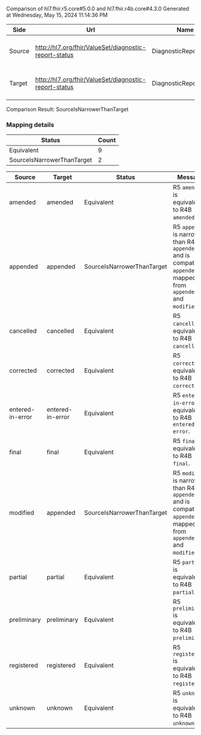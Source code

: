 Comparison of hl7.fhir.r5.core#5.0.0 and hl7.fhir.r4b.core#4.3.0
Generated at Wednesday, May 15, 2024 11:14:36 PM

| Side | Url | Name | Title | Description |
| --- | --- | --- | --- | --- |
| Source | http://hl7.org/fhir/ValueSet/diagnostic-report-status | DiagnosticReportStatus | Diagnostic Report Status | The status of the diagnostic report. |
| Target | http://hl7.org/fhir/ValueSet/diagnostic-report-status | DiagnosticReportStatus | DiagnosticReportStatus | The status of the diagnostic report. |


Comparison Result: SourceIsNarrowerThanTarget


### Mapping details

| Status | Count |
| ------ | ----- |
Equivalent | 9 |
SourceIsNarrowerThanTarget | 2 |


| Source | Target | Status | Message |
| ------ | ------ | ------ | ------- |
| amended | amended | Equivalent | R5 `amended` is equivalent to R4B `amended`. |
| appended | appended | SourceIsNarrowerThanTarget | R5 `appended` is narrower than R4B `appended` and is compatible. `appended` is mapped from `appended` and `modified`. |
| cancelled | cancelled | Equivalent | R5 `cancelled` is equivalent to R4B `cancelled`. |
| corrected | corrected | Equivalent | R5 `corrected` is equivalent to R4B `corrected`. |
| entered-in-error | entered-in-error | Equivalent | R5 `entered-in-error` is equivalent to R4B `entered-in-error`. |
| final | final | Equivalent | R5 `final` is equivalent to R4B `final`. |
| modified | appended | SourceIsNarrowerThanTarget | R5 `modified` is narrower than R4B `appended` and is compatible. `appended` is mapped from `appended` and `modified`. |
| partial | partial | Equivalent | R5 `partial` is equivalent to R4B `partial`. |
| preliminary | preliminary | Equivalent | R5 `preliminary` is equivalent to R4B `preliminary`. |
| registered | registered | Equivalent | R5 `registered` is equivalent to R4B `registered`. |
| unknown | unknown | Equivalent | R5 `unknown` is equivalent to R4B `unknown`. |

